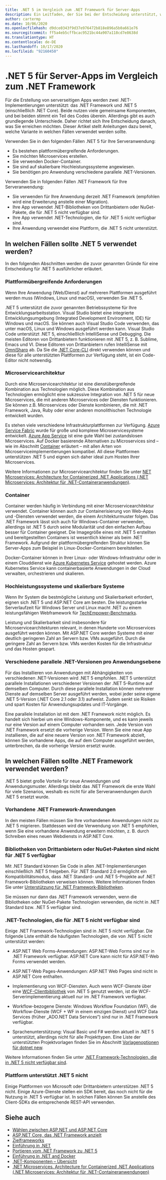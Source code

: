 ```yaml
---
title: .NET 5 im Vergleich zum .NET Framework für Server-Apps
description: Ein Leitfaden, der Sie bei der Entscheidung unterstützt, welche Implementierung von .NET bei der Erstellung einer Server-App verwendet werden soll.
author: cartermp
ms.date: 10/06/2020
ms.openlocfilehash: d9dce0343f9d37e976472b818e896a5b0a661e76
ms.sourcegitcommit: ff5a4eb5cffbcac9521bc44a907a118cd7e8638d
ms.translationtype: HT
ms.contentlocale: de-DE
ms.lasthandoff: 10/17/2020
ms.locfileid: "92160450"
---
```

# <a name="net-5-vs-net-framework-for-server-apps"></a>.NET 5 für Server-Apps im Vergleich zum .NET Framework

Für die Erstellung von serverseitigen Apps werden zwei .NET-Implementierungen unterstützt: das .NET Framework und .NET 5 (einschließlich .NET Core). Beide nutzen viele gemeinsame Komponenten, und bei beiden stimmt ein Teil des Codes überein. Allerdings gibt es auch grundlegende Unterschiede. Daher richtet sich Ihre Entscheidung danach, was Sie erreichen möchten. Dieser Artikel stellt Anleitungen dazu bereit, welche Variante in welchen Fällen verwendet werden sollte.

Verwenden Sie in den folgenden Fällen .NET 5 für Ihre Serveranwendung:

- Es bestehen plattformübergreifende Anforderungen.
- Sie möchten Microservices erstellen.
- Sie verwenden Docker-Container.
- Sie sind auf skalierbare Hochleistungssysteme angewiesen.
- Sie benötigen pro Anwendung verschiedene parallele .NET-Versionen.

Verwenden Sie in folgenden Fällen .NET Framework für Ihre Serveranwendung:

- Sie verwenden für Ihre Anwendung derzeit .NET Framework (empfohlen wird eine Erweiterung anstelle einer Migration).
- Ihre App verwendet .NET-Bibliotheken von Drittanbietern oder NuGet-Pakete, die für .NET 5 nicht verfügbar sind.
- Ihre App verwendet .NET-Technologien, die für .NET 5 nicht verfügbar sind.
- Ihre Anwendung verwendet eine Plattform, die .NET 5 nicht unterstützt.

## <a name="when-to-choose-net-5"></a>In welchen Fällen sollte .NET 5 verwendet werden?

In den folgenden Abschnitten werden die zuvor genannten Gründe für eine Entscheidung für .NET 5 ausführlicher erläutert.

### <a name="cross-platform-needs"></a>Plattformübergreifende Anforderungen

Wenn Ihre Anwendung (Web/Dienst) auf mehreren Plattformen ausgeführt werden muss (Windows, Linux und macOS), verwenden Sie .NET 5.

.NET 5 unterstützt die zuvor genannten Betriebssysteme für Ihre Entwicklungsarbeitsstation. Visual Studio bietet eine integrierte Entwicklungsumgebung (Integrated Development Environment, IDE) für Windows und macOS. Sie können auch Visual Studio Code verwenden, das unter macOS, Linux und Windows ausgeführt werden kann. Visual Studio Code unterstützt .NET 5, einschließlich IntelliSense und Debugging. Die meisten Editoren von Drittanbietern funktionieren mit .NET 5, z. B. Sublime, Emacs und VI. Diese Editoren von Drittanbietern rufen IntelliSense mit [OmniSharp](https://www.omnisharp.net/) ab. Da Sie die [.NET Core-CLI](../core/tools/index.md) direkt verwenden können und diese für alle unterstützten Plattformen zur Verfügung steht, ist ein Code-Editor nicht notwendig.

### <a name="microservices-architecture"></a>Microservicearchitektur

Durch eine Microservicearchitektur ist eine dienstübergreifende Kombination aus Technologien möglich. Diese Kombination aus Technologien ermöglicht eine sukzessive Integration von .NET 5 für neue Microservices, die mit anderen Microservices oder Diensten funktionieren. Sie können z.B. Microservices oder Dienste kombinieren, die mit .NET Framework, Java, Ruby oder einer anderen monolithischen Technologie entwickelt wurden.

Es stehen viele verschiedene Infrastrukturplattformen zur Verfügung. [Azure Service Fabric](https://azure.microsoft.com/services/service-fabric/) wurde für große und komplexe Microservicesysteme entwickelt. [Azure App Service](https://azure.microsoft.com/services/app-service/) ist eine gute Wahl bei zustandslosen Microservices. Auf Docker basierende Alternativen zu Microservices sind – wie im Abschnitt [Container](#containers) erläutert – mit allen Arten von Microserviceimplementierungen kompatibel. All diese Plattformen unterstützen .NET 5 und eignen sich daher ideal zum Hosten Ihrer Microservices.

Weitere Informationen zur Microservicearchitektur finden Sie unter [ NET Microservices: Architecture for Containerized .NET Applications (.NET Microservices: Architektur für .NET-Containeranwendungen)](../architecture/microservices/index.md).

### <a name="containers"></a>Container

Container werden häufig in Verbindung mit einer Microservicearchitektur verwendet. Container können auch zur Containerisierung von Web-Apps und -Diensten verwendet werden, die einem Architekturmuster folgen. Das .NET Framework lässt sich auch für Windows-Container verwenden, allerdings ist .NET 5 durch seine Modularität und den einfachen Aufbau besser für Container geeignet. Die Imagegröße eines mit .NET 5 erstellten und bereitgestellten Containers ist wesentlich kleiner als beim .NET Framework. Aufgrund der plattformübergreifenden Struktur können Sie Server-Apps zum Beispiel in Linux-Docker-Containern bereitstellen.

Docker-Container können in Ihrer Linux- oder Windows-Infrastruktur oder in einem Clouddienst wie [Azure Kubernetes Service](https://azure.microsoft.com/services/kubernetes-service/) gehostet werden. Azure Kubernetes Service kann containerbasierte Anwendungen in der Cloud verwalten, orchestrieren und skalieren.

### <a name="high-performance-and-scalable-systems"></a>Hochleistungssysteme und skalierbare Systeme

Wenn Ihr System die bestmögliche Leistung und Skalierbarkeit erfordert, eignen sich .NET 5 und ASP.NET Core am besten. Die leistungsstarke Serverlaufzeit für Windows Server und Linux macht .NET zu einem leistungsfähigen Webframework für [TechEmpower-Benchmarks](https://www.techempower.com/benchmarks/#hw=ph&test=plaintext).

Leistung und Skalierbarkeit sind insbesondere für Microservicearchitekturen relevant, in denen Hunderte von Microservices ausgeführt werden können. Mit ASP.NET Core werden Systeme mit einer deutlich geringeren Zahl an Servern bzw. VMs ausgeführt. Durch die geringere Zahl an Servern bzw. VMs werden Kosten für die Infrastruktur und das Hosten gespart.

### <a name="side-by-side-net-versions-per-application-level"></a>Verschiedene parallele .NET-Versionen pro Anwendungsebene

Für das Installieren von Anwendungen mit Abhängigkeiten von verschiedenen .NET-Versionen wird .NET 5 empfohlen. .NET 5 unterstützt parallele Installationen verschiedener Versionen der .NET 5-Runtime auf demselben Computer. Durch diese parallele Installation können mehrerer Dienste auf demselben Server ausgeführt werden, wobei jeder seine eigene .NET 5-Version (.NET Core 2.1 oder 3.1) aufweist. Zudem senkt sie Risiken und spart Kosten für Anwendungsupdates und IT-Vorgänge.

Eine parallele Installation ist mit dem .NET Framework nicht möglich. Es handelt sich hierbei um eine Windows-Komponente, und es kann jeweils nur eine Version auf einem Computer vorhanden sein. Jede Version von .NET Framework ersetzt die vorherige Version. Wenn Sie eine neue App installieren, die auf eine neuere Version von .NET Framework abzielt, können Sie vorhandene Apps, die auf dem Computer ausgeführt werden, unterbrechen, da die vorherige Version ersetzt wurde.

## <a name="when-to-choose-net-framework"></a>In welchen Fällen sollte .NET Framework verwendet werden?

.NET 5 bietet große Vorteile für neue Anwendungen und Anwendungsmuster. Allerdings bleibt das .NET Framework die erste Wahl für viele Szenarios, weshalb es nicht für alle Serveranwendungen durch .NET 5 ersetzt wurde.

### <a name="current-net-framework-applications"></a>Vorhandene .NET Framework-Anwendungen

In den meisten Fällen müssen Sie Ihre vorhandenen Anwendungen nicht zu .NET 5 migrieren. Stattdessen wird die Verwendung von .NET 5 empfohlen, wenn Sie eine vorhandene Anwendung erweitern möchten, z. B. durch Schreiben eines neuen Webdiensts in ASP.NET Core.

### <a name="third-party-libraries-or-nuget-packages-not-available-for-net-5"></a>Bibliotheken von Drittanbietern oder NuGet-Paketen sind nicht für .NET 5 verfügbar

Mit .NET Standard können Sie Code in allen .NET-Implementierungen einschließlich .NET 5 freigeben. Für .NET Standard 2.0 ermöglicht ein Kompatibilitätsmodus, dass .NET Standard- und .NET 5-Projekte auf .NET Framework-Bibliotheken verweisen können. Weitere Informationen finden Sie unter [Unterstützung für .NET Framework-Bibliotheken](whats-new/whats-new-in-dotnet-standard.md#support-for-net-framework-libraries).

Sie müssen nur dann das .NET Framework verwenden, wenn die Bibliotheken oder NuGet-Pakete Technologien verwenden, die nicht in .NET Standard bzw. .NET 5 verfügbar sind.

### <a name="net-technologies-not-available-for-net-5"></a>.NET-Technologien, die für .NET 5 nicht verfügbar sind

Einige .NET Framework-Technologien sind in .NET 5 nicht verfügbar. Die folgende Liste enthält die häufigsten Technologien, die von .NET 5 nicht unterstützt werden:

- ASP.NET Web Forms-Anwendungen: ASP.NET-Web Forms sind nur in .NET Framework verfügbar. ASP.NET Core kann nicht für ASP.NET-Web Forms verwendet werden.

- ASP.NET-Web Pages-Anwendungen: ASP.NET Web Pages sind nicht in ASP.NET Core enthalten.

- Implementierung von WCF-Diensten. Auch wenn WCF-Dienste über eine [WCF-Clientbibliothek](https://github.com/dotnet/wcf) von .NET 5 genutzt werden, ist die WCF-Serverimplementierung aktuell nur im .NET Framework verfügbar.

- Workflow-bezogene Dienste: Windows Workflow Foundation (WF), die Workflow-Dienste (WCF + WF in einem einzigen Dienst) und WCF Data Services (früher „ADO.NET Data Services“) sind nur in .NET Framework verfügbar.

- Sprachenunterstützung: Visual Basic und F# werden aktuell in .NET 5 unterstützt, allerdings nicht für alle Projekttypen. Eine Liste der unterstützten Projektvorlagen finden Sie im Abschnitt [Vorlagenoptionen für dotnet new](../core/tools/dotnet-new.md#arguments).

Weitere Informationen finden Sie unter [.NET Framework-Technologien, die in .NET 5 nicht verfügbar sind](../core/porting/net-framework-tech-unavailable.md).

### <a name="platform-doesnt-support-net-5"></a>Plattform unterstützt .NET 5 nicht

Einige Plattformen von Microsoft oder Drittanbietern unterstützen .NET 5 nicht. Einige Azure-Dienste stellen ein SDK bereit, das noch nicht für die Nutzung in .NET 5 verfügbar ist. In solchen Fällen können Sie anstelle des Client-SDKs die entsprechende REST-API verwenden.

## <a name="see-also"></a>Siehe auch

- [Wählen zwischen ASP.NET und ASP.NET Core](/aspnet/core/choose-aspnet-framework)
- [ASP.NET Core, das .NET Framework anzielt](/aspnet/core/introduction-to-aspnet-core?view=aspnetcore-2.2&preserve-view=true#aspnet-core-targeting-net-framework)
- [Zielframeworks](frameworks.md)
- [Einführung in .NET](../core/introduction.md)
- [Portieren vom .NET Framework zu .NET 5](../core/porting/index.md)
- [Einführung in .NET and Docker](../core/docker/introduction.md)
- [.NET-Komponenten – Übersicht](components.md)
- [.NET Microservices. Architecture for Containerized .NET Applications (.NET Microservices: Architektur für .NET-Containeranwendungen)](../architecture/microservices/index.md)

